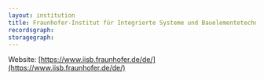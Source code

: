 ```yaml
---
layout: institution
title: Fraunhofer-Institut für Integrierte Systeme und Bauelementetechnologie
recordsgraph: 
storagegraph: 
---
```


Website: [https://www.iisb.fraunhofer.de/de/](https://www.iisb.fraunhofer.de/de/)
